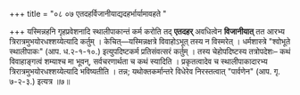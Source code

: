 +++
title = "०८ ०७ एतदहर्विजानीयाद्यदहर्भार्यामावहते "

+++
यस्मिन्नहनि गृहप्रवेशनादि स्थालीपाकान्तं कर्म करोति तद् **एतदहर्** अवधित्वेन **विजानीयात्** तत आरभ्य त्रिरात्रमुभयोरधश्शय्येत्यादि कर्तुम् ।
केचित्—यस्मिन्नक्षत्रे विवाहोऽभूत् तस्य न विस्मरेत् ।
धर्मशास्त्रे "श्वोभूते स्थालीपाकः" (आप. ध.२-१-१०.) इत्युपदिष्टकर्म प्रतिसंवत्सरं कर्तुम् ।
तस्य चेहोपदिष्टस्य तत्रोपदेशः– कथं विवाहाङ्गत्वं शम्याश्च मा भूवन्, सर्वचरणार्थता च कथं स्यादिति ।
प्रकृतत्वादेव च स्थालीपाकादारभ्य त्रिरात्रमुभयोरधश्शय्येत्यादि भविष्यतीति ।
तन्न; यथोक्तकर्मान्तरे विधेरेव निरस्तत्वात् "पार्वणेन" (आप. गृ. ७-२-३.) इत्यत्र ॥७॥